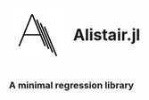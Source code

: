 

<h1 align="center">
  <br>
  <a href="http://www.amitmerchant.com/electron-markdownify"><img src="assets/logo.png" alt="Markdownify" width="100"></a> <a style="position: relative; top: -40px; left: 10px;">Alistair.jl </a>
  <br>
</h1>

<h3 align="center">A minimal regression library</h3>